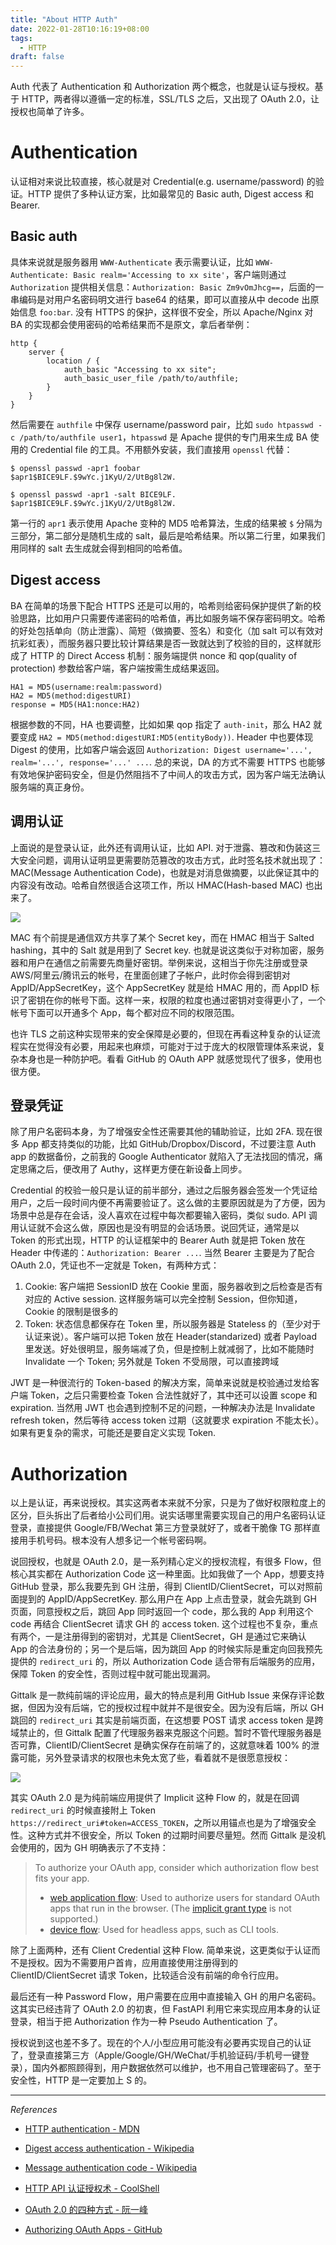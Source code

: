 ```yaml
---
title: "About HTTP Auth"
date: 2022-01-28T10:16:19+08:00
tags:
  - HTTP
draft: false
---
```


Auth 代表了 Authentication 和 Authorization 两个概念，也就是认证与授权。基于 HTTP，两者得以遵循一定的标准，SSL/TLS 之后，又出现了 OAuth 2.0，让授权也简单了许多。

# Authentication

认证相对来说比较直接，核心就是对 Credential(e.g. username/password) 的验证。HTTP 提供了多种认证方案，比如最常见的 Basic auth, Digest access 和 Bearer.

## Basic auth

具体来说就是服务器用 `WWW-Authenticate` 表示需要认证，比如 `WWW-Authenticate: Basic realm='Accessing to xx site'`，客户端则通过 `Authorization` 提供相关信息：`Authorization: Basic Zm9vOmJhcg==`，后面的一串编码是对用户名密码明文进行 base64 的结果，即可以直接从中 decode 出原始信息 `foo:bar`. 没有 HTTPS 的保护，这样很不安全，所以 Apache/Nginx 对 BA 的实现都会使用密码的哈希结果而不是原文，拿后者举例：

```nginx
http {
    server {
        location / {
            auth_basic "Accessing to xx site";
            auth_basic_user_file /path/to/authfile;
        }
    }
}
```

然后需要在 `authfile` 中保存 username/password pair，比如 `sudo htpasswd -c /path/to/authfile user1`，`htpasswd` 是 Apache 提供的专门用来生成 BA 使用的 Credential file 的工具。不用额外安装，我们直接用 `openssl` 代替：

```shell
$ openssl passwd -apr1 foobar
$apr1$BICE9LF.$9wYc.j1KyU/2/UtBg8l2W.

$ openssl passwd -apr1 -salt BICE9LF.
$apr1$BICE9LF.$9wYc.j1KyU/2/UtBg8l2W.
```

第一行的 `apr1` 表示使用 Apache 变种的 MD5 哈希算法，生成的结果被 `$` 分隔为三部分，第二部分是随机生成的 salt，最后是哈希结果。所以第二行里，如果我们用同样的 salt 去生成就会得到相同的哈希值。

## Digest access

BA 在简单的场景下配合 HTTPS 还是可以用的，哈希则给密码保护提供了新的校验思路，比如用户只需要传递密码的哈希值，再比如服务端不保存密码明文。哈希的好处包括单向（防止泄露）、简短（做摘要、签名）和变化（加 salt 可以有效对抗彩虹表），而服务器只要比较计算结果是否一致就达到了校验的目的，这样就形成了 HTTP 的 Direct Access 机制：服务端提供 nonce 和 qop(quality of protection) 参数给客户端，客户端按需生成结果返回。

```
HA1 = MD5(username:realm:password)
HA2 = MD5(method:digestURI)
response = MD5(HA1:nonce:HA2)
```

根据参数的不同，HA 也要调整，比如如果 qop 指定了 `auth-init`，那么 HA2 就要变成 `HA2 = MD5(method:digestURI:MD5(entityBody))`. Header 中也要体现 Digest 的使用，比如客户端会返回 `Authorization: Digest username='...', realm='...', response='...' ...`. 总的来说，DA 的方式不需要 HTTPS 也能够有效地保护密码安全，但是仍然阻挡不了中间人的攻击方式，因为客户端无法确认服务端的真正身份。

## 调用认证

上面说的是登录认证，此外还有调用认证，比如 API. 对于泄露、篡改和伪装这三大安全问题，调用认证明显更需要防范篡改的攻击方式，此时签名技术就出现了：MAC(Message Authentication Code)，也就是对消息做摘要，以此保证其中的内容没有改动。哈希自然很适合这项工作，所以 HMAC(Hash-based MAC) 也出来了。

![](https://static.iamgodot.com/content/images/20220128172925.png)

MAC 有个前提是通信双方共享了某个 Secret key，而在 HMAC 相当于 Salted hashing，其中的 Salt 就是用到了 Secret key. 也就是说这类似于对称加密，服务器和用户在通信之前需要先商量好密钥。举例来说，这相当于你先注册或登录 AWS/阿里云/腾讯云的帐号，在里面创建了子帐户，此时你会得到密钥对 AppID/AppSecretKey，这个 AppSecretKey 就是给 HMAC 用的，而 AppID 标识了密钥在你的帐号下面。这样一来，权限的粒度也通过密钥对变得更小了，一个帐号下面可以开通多个 App，每个都对应不同的权限范围。

也许 TLS 之前这种实现带来的安全保障是必要的，但现在再看这种复杂的认证流程实在觉得没有必要，用起来也麻烦，可能对于过于庞大的权限管理体系来说，复杂本身也是一种防护吧。看看 GitHub 的 OAuth APP 就感觉现代了很多，使用也很方便。

## 登录凭证

除了用户名密码本身，为了增强安全性还需要其他的辅助验证，比如 2FA. 现在很多 App 都支持类似的功能，比如 GitHub/Dropbox/Discord，不过要注意 Auth app 的数据备份，之前我的 Google Authenticator 就陷入了无法找回的情况，痛定思痛之后，便改用了 Authy，这样更方便在新设备上同步。

Credential 的校验一般只是认证的前半部分，通过之后服务器会签发一个凭证给用户，之后一段时间内便不再需要验证了。这么做的主要原因就是为了方便，因为场景中总是存在会话，没人喜欢在过程中每次都要输入密码，类似 sudo. API 调用认证就不会这么做，原因也是没有明显的会话场景。说回凭证，通常是以 Token 的形式出现，HTTP 的认证框架中的 Bearer Auth 就是把 Token 放在 Header 中传递的：`Authorization: Bearer ...`. 当然 Bearer 主要是为了配合 OAuth 2.0，凭证也不一定就是 Token，有两种方式：

1. Cookie: 客户端把 SessionID 放在 Cookie 里面，服务器收到之后检查是否有对应的 Active session. 这样服务端可以完全控制 Session，但你知道，Cookie 的限制是很多的
2. Token: 状态信息都保存在 Token 里，所以服务器是 Stateless 的（至少对于认证来说）。客户端可以把 Token 放在 Header(standarized) 或者 Payload 里发送。好处很明显，服务端减了负，但是控制上就减弱了，比如不能随时 Invalidate 一个 Token; 另外就是 Token 不受局限，可以直接跨域

JWT 是一种很流行的 Token-based 的解决方案，简单来说就是校验通过发给客户端 Token，之后只需要检查 Token 合法性就好了，其中还可以设置 scope 和 expiration. 当然用 JWT 也会遇到控制不足的问题，一种解决办法是 Invalidate refresh token，然后等待 access token 过期（这就要求 expiration 不能太长）。如果有更复杂的需求，可能还是要自定义实现 Token.

# Authorization

以上是认证，再来说授权。其实这两者本来就不分家，只是为了做好权限粒度上的区分，巨头拆出了后者给小公司们用。说实话哪里需要实现自己的用户名密码认证登录，直接提供 Google/FB/Wechat 第三方登录就好了，或者干脆像 TG 那样直接用手机号码。根本没有人想多记一个帐号密码啊。

说回授权，也就是 OAuth 2.0，是一系列精心定义的授权流程，有很多 Flow，但核心其实都在 Authorization Code 这一种里面。比如我做了一个 App，想要支持 GitHub 登录，那么我要先到 GH 注册，得到 ClientID/ClientSecret，可以对照前面提到的 AppID/AppSecretKey. 那么用户在 App 上点击登录，就会先跳到 GH 页面，同意授权之后，跳回 App 同时返回一个 code，那么我的 App 利用这个 code 再结合 ClientSecret 请求 GH 的 access token. 这个过程也不复杂，重点有两个，一是注册得到的密钥对，尤其是 ClientSecret，GH 是通过它来确认 App 的合法身份的；另一个是后端，因为跳回 App 的时候实际是重定向回我预先提供的 `redirect_uri` 的，所以 Authorization Code 适合带有后端服务的应用，保障 Token 的安全性，否则过程中就可能出现漏洞。

Gittalk 是一款纯前端的评论应用，最大的特点是利用 GitHub Issue 来保存评论数据，但因为没有后端，它的授权过程中就并不是很安全。因为没有后端，所以 GH 跳回的 `redirect_uri` 其实是前端页面，在这想要 POST 请求 access token 是跨域禁止的，但 Gittalk 配置了代理服务器来克服这个问题。暂时不管代理服务器是否可靠，ClientID/ClientSecret 是确实保存在前端了的，这就意味着 100% 的泄露可能，另外登录请求的权限也未免太宽了些，看着就不是很愿意授权：

![](https://static.iamgodot.com/content/images/20220128153328.png)

其实 OAuth 2.0 是为纯前端应用提供了 Implicit 这种 Flow 的，就是在回调 `redirect_uri` 的时候直接附上 Token `https://redirect_uri#token=ACCESS_TOKEN`，之所以用锚点也是为了增强安全性。这种方式并不很安全，所以 Token 的过期时间要尽量短。然而 Gittalk 是没机会使用的，因为 GH 明确表示了不支持：

> To authorize your OAuth app, consider which authorization flow best fits your app.
>
> - [web application flow](https://docs.github.com/en/developers/apps/building-oauth-apps/authorizing-oauth-apps#web-application-flow): Used to authorize users for standard OAuth apps that run in the browser. (The [implicit grant type](https://tools.ietf.org/html/rfc6749#section-4.2) is not supported.)
> - [device flow](https://docs.github.com/en/developers/apps/building-oauth-apps/authorizing-oauth-apps#device-flow): Used for headless apps, such as CLI tools.

除了上面两种，还有 Client Credential 这种 Flow. 简单来说，这更类似于认证而不是授权。因为不需要用户首肯，应用直接使用注册得到的 ClientID/ClientSecret 请求 Token，比较适合没有前端的命令行应用。

最后还有一种 Password Flow，用户需要在应用中直接输入 GH 的用户名密码。这其实已经违背了 OAuth 2.0 的初衷，但 FastAPI 利用它来实现应用本身的认证登录，相当于把 Authorization 作为一种 Pseudo Authentication 了。

授权说到这也差不多了。现在的个人/小型应用可能没有必要再实现自己的认证了，登录直接第三方（Apple/Google/GH/WeChat/手机验证码/手机号一键登录），国内外都照顾得到，用户数据依然可以维护，也不用自己管理密码了。至于安全性，HTTP 是一定要加上 S 的。

---

*References*

- [HTTP authentication - MDN](https://developer.mozilla.org/en-US/docs/Web/HTTP/Authentication)

- [Digest access authentication - Wikipedia](https://en.wikipedia.org/wiki/Digest_access_authentication)
- [Message authentication code - Wikipedia](https://en.wikipedia.org/wiki/Message_authentication_code)

- [HTTP API 认证授权术 - CoolShell](https://coolshell.cn/articles/19395.html)

- [OAuth 2.0 的四种方式 - 阮一峰](https://www.ruanyifeng.com/blog/2019/04/oauth-grant-types.html)
- [Authorizing OAuth Apps - GitHub](https://docs.github.com/en/developers/apps/building-oauth-apps/authorizing-oauth-apps)
